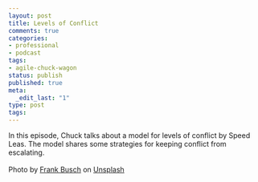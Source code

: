 ```yaml
---
layout: post
title: Levels of Conflict
comments: true
categories:
- professional
- podcast
tags:
- agile-chuck-wagon
status: publish
published: true
meta:
  _edit_last: "1"
type: post
tags:
---
```

<p>In this episode, Chuck talks about a model for levels of conflict by Speed Leas. The model shares some strategies for keeping conflict from escalating.<br><br>Photo by <a href="https://unsplash.com/@frankbusch?utm_source=unsplash&amp;utm_medium=referral&amp;utm_content=creditCopyText">Frank Busch</a> on <a href="https://unsplash.com/s/photos/conflict?utm_source=unsplash&amp;utm_medium=referral&amp;utm_content=creditCopyText">Unsplash</a></p>